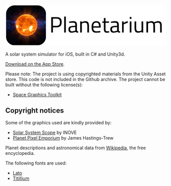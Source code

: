 ![Planetarium Logo](banner.png)

A solar system simulator for iOS, built in C# and Unity3d.

[Download on the App Store](https://itunes.apple.com/us/app/planetarium-the-solar-system/id1193005539?ls=1&mt=8).

Please note: The project is using copyrighted materials from the Unity Asset store. This code is not included in the Github archive. The project cannot be built without the following license(s):

* [Space Graphics Toolkit](https://www.assetstore.unity3d.com/en/#!/content/4160)

## Copyright notices
Some of the graphics used are kindly provided by:

* [Solar System Scope](http://www.solarsystemscope.com/textures/) by INOVE
* [Planet Pixel Emporium](http://planetpixelemporium.com/planets.html) by James Hastings-Trew

Planet descriptions and astronomical data from [Wikipedia](https://en.wikipedia.org), the free encyclopedia.

The following fonts are used:
* [Lato](http://www.latofonts.com/)
* [Titillium](http://www.campivisivi.net/titillium/)
